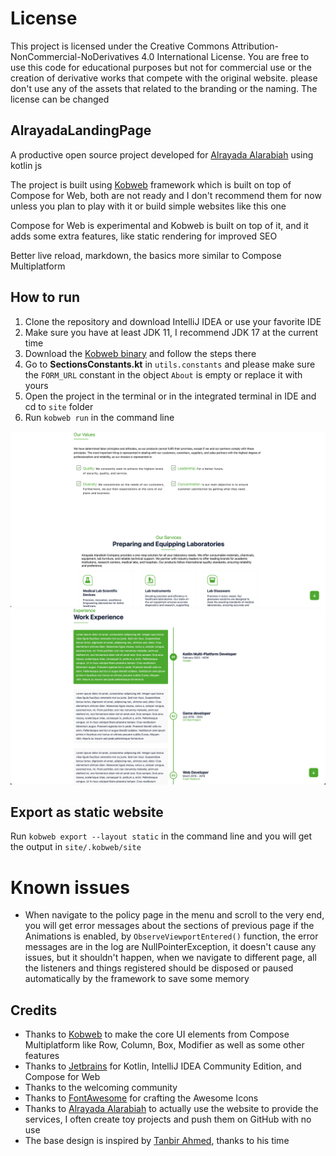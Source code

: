# License
This project is licensed under the Creative Commons Attribution-NonCommercial-NoDerivatives 4.0 International License. You are free to use this code for educational purposes but not for commercial use or the creation of derivative works that compete with the original website. please don't use any of the assets that related to the branding or the naming. The license can be changed

## AlrayadaLandingPage

A productive open source project developed for [Alrayada Alarabiah](https://alrayada.net/)
using kotlin js

The project is built using [Kobweb](https://kobweb.varabyte.com/) framework which is
built on top of Compose for Web, both are not ready and I don't recommend them for now unless you
plan to play with it or build simple websites like this one

Compose for Web is experimental
and Kobweb is built on top of it, and
it adds some extra features, like static rendering for improved SEO

Better live reload, markdown, the basics more similar to Compose Multiplatform

## How to run
1. Clone the repository and download IntelliJ IDEA or use your favorite IDE
2. Make sure you have at least JDK 11, I recommend JDK 17 at the current time 
3. Download the [Kobweb binary](https://github.com/varabyte/kobweb#install-the-kobweb-binary) and follow the steps there
4. Go to **SectionsConstants.kt** in `utils.constants` and please make sure the `FORM_URL` constant in the object `About` is empty or replace it with yours
5. Open the project in the terminal or in the integrated terminal in IDE and cd to `site` folder
6. Run `kobweb run` in the command line

![Website 1](images/img.png)
![Website 2](images/img2.png)

## Export as static website
Run
`kobweb export --layout static`
in the command line and you will get the output in
`site/.kobweb/site`

# Known issues
* When navigate to the policy page in the menu and scroll to the very end, you will get error messages about the sections of previous page if the Animations is enabled, by `ObserveViewportEntered()` function, the error messages are in the log are NullPointerException, it doesn't cause any issues, but it shouldn't happen, when we navigate to different page, all the listeners and things registered should be disposed or paused automatically by the framework to save some memory

## Credits
* Thanks to [Kobweb](https://kobweb.varabyte.com/) to make the core UI elements from Compose Multiplatform like Row, Column, Box, Modifier as well as some other features
* Thanks to [Jetbrains](https://www.jetbrains.com/) for Kotlin, IntelliJ IDEA Community Edition, and Compose for Web
* Thanks to the welcoming community
* Thanks to [FontAwesome](https://fontawesome.com/) for crafting the Awesome Icons
* Thanks to [Alrayada Alarabiah](https://alrayada.net/) to actually use the website to provide the services, I often create toy projects and push them on GitHub with no use
* The base design is inspired by [Tanbir Ahmed](https://www.behance.net/gallery/90079519/Resume-Landing-page/modules/520796495), thanks to his time